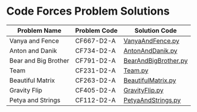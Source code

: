 # Code Forces Problem Solutions

|Problem Name|Problem Code|Solution Code|
|------------|------------|-------------|
|Vanya and Fence|CF667-D2-A|[VanyaAndFence.py](src/VanyaAndFence.py)|
|Anton and Danik|CF734-D2-A|[AntonAndDanik.py](src/AntonAndDanik.py)|
|Bear and Big Brother|CF791-D2-A|[BearAndBigBrother.py](src/BearAndBigBrother.py)|
|Team|CF231-D2-A|[Team.py](src/Team.py)|
|Beautiful Matrix|CF263-D2-A|[BeautifulMatrix.py](src/BeautifulMatrix.py)|
|Gravity Flip|CF405-D2-A|[GravityFlip.py](src/GravityFlip.py)|
|Petya and Strings|CF112-D2-A|[PetyaAndStrings.py](src/PetyaAndStrings.py)|
